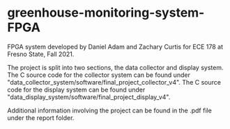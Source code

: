 # greenhouse-monitoring-system-FPGA

FPGA system developed by Daniel Adam and Zachary Curtis for ECE 178 at Fresno State, Fall 2021.

The project is split into two sections, the data collector and display system. The C source code for the collector system can be found under "data_collector_system/software/final_project_collector_v4". The C source code for the display system can be found under "data_display_system/software/final_project_display_v4".

Additional information involving the project can be found in the .pdf file under the report folder.

